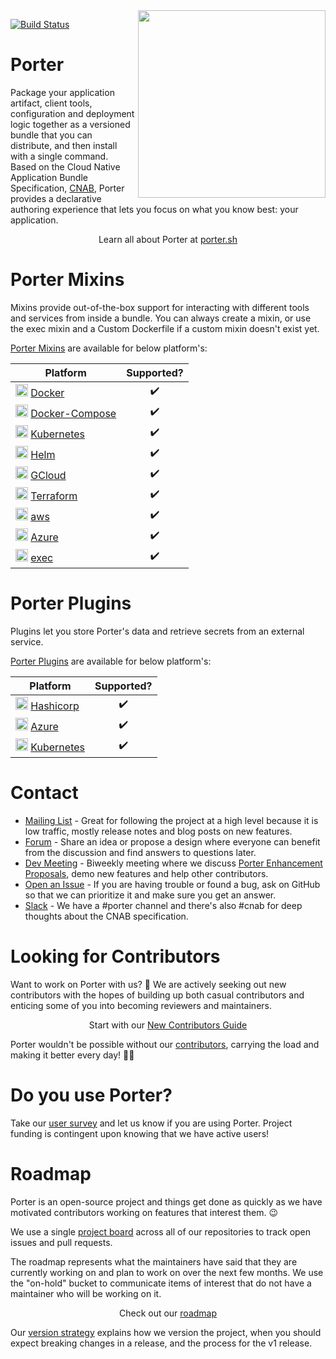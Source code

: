 <img align="right" src="docs/static/images/porter-docs-header.svg" width="300px" />

[![Build Status](https://dev.azure.com/getporter/porter/_apis/build/status/porter-canary?branchName=main)](https://dev.azure.com/getporter/porter/_build/latest?definitionId=26&branchName=main)

# Porter

Package your application artifact, client tools, configuration and deployment
logic together as a versioned bundle that you can distribute, and then install
with a single command. Based on the Cloud Native Application Bundle
Specification, [CNAB](https://deislabs.io/cnab), Porter provides a declarative
authoring experience that lets you focus on what you know best: your
application.

<p align="center">Learn all about Porter at <a href="https://porter.sh">porter.sh</a></p>

# <a name="mixins"></a>Porter Mixins

Mixins provide out-of-the-box support for interacting with different tools and services from inside a bundle. You can always create a mixin, or use the exec mixin and a Custom Dockerfile if a custom mixin doesn't exist yet.

[Porter Mixins](https://porter.sh/mixins/) are available for below platform's:

| Platform                                                                                                                                                                                                                        | Supported?  |
| ------------------------------------------------------------------------------------------------------------------------------------------------------------------------------------------------------------------------------- | :---------: |
| <img src="docs\static\images\mixins\docker_icon.png" width="20" height="20" vertical-align="middle" /> [Docker](https://porter.sh/mixins/docker/)                                            |     ✔️      |
| <img src="docs\static\images\mixins\docker-compose.png" width="20" height="20" vertical-align="middle" /> [Docker-Compose](https://porter.sh/mixins/docker-compose/)            |     ✔️      |
| <img src="docs\static\images\mixins\kubernetes.svg" width="20" height="20" vertical-align="middle" /> [Kubernetes](https://porter.sh/mixins/kubernetes/)            |     ✔️      |
| <img src="docs\static\images\mixins\helm.svg" width="20" height="20" vertical-align="middle" /> [Helm](https://porter.sh/mixins/helm/)            |     ✔️      |
| <img src="docs\static\images\mixins\gcp.png" width="20" height="20" vertical-align="middle" /> [GCloud](https://porter.sh/mixins/gcloud/)            |     ✔️      |
| <img src="docs\static\images\mixins\terraform_icon.png" width="20" height="20" vertical-align="middle" /> [Terraform](https://porter.sh/mixins/terraform/)            |     ✔️      |
| <img src="docs\static\images\mixins\aws.svg" width="20" height="20" vertical-align="middle" /> [aws](https://porter.sh/mixins/aws/)            |     ✔️      |
| <img src="docs\static\images\plugins\azure.png" width="20" height="20" vertical-align="middle" /> [Azure](https://porter.sh/mixins/azure/)            |     ✔️      |
| <img src="docs\static\images\mixins\exec.png" width="20" height="20" vertical-align="middle" /> [exec](https://porter.sh/mixins/exec/)            |     ✔️      |

# <a name="Plugins"></a>Porter Plugins

Plugins let you store Porter's data and retrieve secrets from an external service.

[Porter Plugins](https://porter.sh/plugins/) are available for below platform's:

| Platform                                                                                                                                                                                                                        | Supported?  |
| ------------------------------------------------------------------------------------------------------------------------------------------------------------------------------------------------------------------------------- | :---------: |
| <img src="docs\static\images\plugins\hashicorp.png" width="20" height="20" vertical-align="middle" /> [Hashicorp](https://porter.sh/plugins/hashicorp/)                                            |     ✔️      |
| <img src="docs\static\images\plugins\azure.png" width="20" height="20" vertical-align="middle" /> [Azure](https://porter.sh/plugins/azure/)            |     ✔️      |
| <img src="docs\static\images\mixins\kubernetes.svg" width="20" height="20" vertical-align="middle" /> [Kubernetes](https://porter.sh/plugins/kubernetes/)            |     ✔️      |


# Contact

* [Mailing List] - Great for following the project at a high level because it is
  low traffic, mostly release notes and blog posts on new features.
* [Forum] - Share an idea or propose a design where everyone can benefit from
  the discussion and find answers to questions later.
* [Dev Meeting] - Biweekly meeting where we discuss [Porter Enhancement Proposals], demo new features and help other contributors.
* [Open an Issue] - If you are having trouble or found a bug, ask on GitHub so
  that we can prioritize it and make sure you get an answer.
* [Slack] - We have a #porter channel and there's also #cnab for deep thoughts
  about the CNAB specification.

[Mailing List]: https://porter.sh/mailing-list
[Slack]: https://porter.sh/community/#slack
[Open an Issue]: https://github.com/getporter/porter/issues/new/choose
[Forum]: https://porter.sh/forum/
[Dev Meeting]: https://porter.sh/community/#dev-meeting
[Porter Enhancement Proposals]: https://porter.sh/contribute/proposals/

# Looking for Contributors

Want to work on Porter with us? 💖 We are actively seeking out new contributors
with the hopes of building up both casual contributors and enticing some of you
into becoming reviewers and maintainers.

<p align="center">Start with our <a href="https://porter.sh/contribute/">New Contributors Guide</a>

Porter wouldn't be possible without our [contributors][contributors], carrying
the load and making it better every day! 🙇‍♀️

[contributors]: /CONTRIBUTORS.md

# Do you use Porter?

Take our [user survey](https://porter.sh/user-survey) and let us know if you are using Porter.
Project funding is contingent upon knowing that we have active users!

# Roadmap

Porter is an open-source project and things get done as quickly as we have
motivated contributors working on features that interest them. 😉

We use a single [project board][board] across all of our repositories to track
open issues and pull requests.

The roadmap represents what the maintainers have said that they are
currently working on and plan to work on over the next few months. We use the
"on-hold" bucket to communicate items of interest that do not have a
maintainer who will be working on it.

<p align="center">Check out our <a href="https://porter.sh/roadmap">roadmap</a></p>

Our [version strategy] explains how we version the project, when you should expect
breaking changes in a release, and the process for the v1 release.

[board]: https://porter.sh/board
[version strategy]: https://porter.sh/project/version-strategy/
